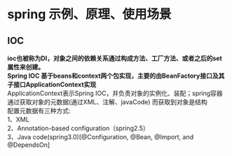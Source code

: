 # spring 示例、原理、使用场景
## IOC
<b>ioc也被称为DI，对象之间的依赖关系通过构成方法、工厂方法、或者之后的set 属性来创建。</b><br>
<b>Spring IOC 基于beans和context两个包实现，主要的由BeanFactory接口及其子接口ApplicationContext实现</b><br>
ApplicationContext表示Spring IOC，并负责对象的实例化、装配；spring容器通过获取对象的元数据(通过XML、注解、javaCode)
而获取到对象是结构<br>
配置元数据有三种方式:  
1、XML  
2、Annotation-based configuration（spring2.5）  
3、Java code(spring3.0)[@Configuration, @Bean, @Import, and @DependsOn]  
